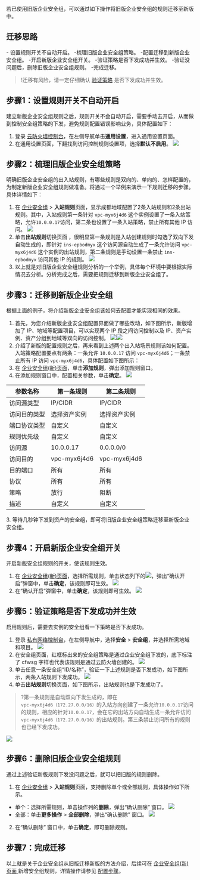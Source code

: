 
若已使用旧版企业安全组，可以通过如下操作将旧版企业安全组的规则迁移至新版中。

## 迁移思路
<dx-steps>
- 设置规则开关不自动开启。
-梳理旧版企业安全组策略。
-配置迁移到新版企业安全组。
-开启新版企业安全组开关。
-验证策略是否下发成功并生效。
-验证没问题后，删除旧版企业安全组规则。
-完成迁移。
</dx-steps>


>!迁移有风险，请一定仔细确认 [验证策略](#step5) 是否下发成功并生效。
>
## 步骤1：设置规则开关不自动开启
建立新版企业安全组规则之后，规则开关不会自动开启，需要手动去开启，从而做到控制安全组策略的下发，避免规则配置错误影响业务，具体配置如下：
1. 登录 [云防火墙控制台](https://console.cloud.tencent.com/cfw/ac/secgroupnew)，在左侧导航单击**通用设置**，进入通用设置页面。
2. 在通用设置页面，下翻找到访问控制规则设置项，选择**默认不启用**。
![](https://qcloudimg.tencent-cloud.cn/raw/3322412af3dec56181a64e926c8a49e9.png)

## 步骤2：梳理旧版企业安全组策略
明确旧版企业安全组的出入站规则，有哪些规则是双向的、单向的、怎样配置的，为制定新版企业安全组规则做准备。将通过一个举例来演示一下规则迁移的步骤。具体详情如下：
1. 在 [企业安全组](https://console.cloud.tencent.com/cfw/ac/secgroup) > **入站规则**页面，显示成都地域配置了2条入站规则和2条出站规则。其中，入站规则第一条针对 `vpc-myx6j4d6` 这个实例设置了一条入站策略，允许`10.0.0.17`访问，第二条也设置了一条入站策略，禁止所有其他 IP 访问。
![](https://qcloudimg.tencent-cloud.cn/raw/07446dc53cc6c91561a750b29a2efdb5.png)
2. 单击**出站规则**切换页面 ，很明显第一条规则是入站创建规则时勾选了双向下发自动生成的，即针对 `ins-epbodmyx` 这个访问源自动生成了一条允许访问 `vpc-myx6j4d6` 这个实例的出站规则，第二条规则是手动设置一条禁止 `ins-epbodmyx` 访问其他 IP 的规则。
![](https://qcloudimg.tencent-cloud.cn/raw/18e10847a0f9e136ed7b64ddef7add1d.png)
3. 以上就是对旧版企业安全组规则分析的一个举例，具体每个环境中要根据实际情况去分析。分析完成之后，需要把规则迁移到新版企业安全组了。

## 步骤3：迁移到新版企业安全组
根据上面的例子，将介绍新版企业安全组该如何去配置才能实现相同的效果。

1. 首先，为您介绍新版企业安全组配置界面做了哪些改动，如下图所示，新版增加了 IP、地域等配置项目，可以实现两个 IP 段之间访问控制以及 IP、资产实例、资产分组到地域等双向的访问控制。
![](https://qcloudimg.tencent-cloud.cn/raw/04f1c15990efd7934c8d791493c62f2e.png)![](https://qcloudimg.tencent-cloud.cn/raw/ce8600122bc9e88acfc6f9b242a0ee7b.png)
2. 介绍了新版的配置规则之后，再来看到上述两个出入站场景规则该如何配置。入站策略配置要点有两条：一条允许 `10.0.0.17` 访问 `vpc-myx6j4d6`；一条禁止所有 IP 访问 `vpc-myx6j4d6`，具体配置如下图所示：
 1. 在 [企业安全组(新)页面](https://console.cloud.tencent.com/cfw/ac/secgroupnew)，单击**添加规则**，弹出添加规则窗口。
  2. 在添加规则窗口中，配置相关参数，单击**确定**。
![](https://qcloudimg.tencent-cloud.cn/raw/554d087fcfa2d31c47f0b7c90db56f95.png)
<table>
<thead>
<tr>
<th>参数名称</th>
<th>第一条规则</th>
<th>第二条规则</th>
</tr>
</thead>
<tbody><tr>
<td>访问源类型</td>
<td>IP/CIDR</td>
<td>IP/CIDR</td>
</tr>
<tr>
<td>访问目的类型</td>
<td>选择资产实例</td>
<td>选择资产实例</td>
</tr>
<tr>
<td>端口协议类型</td>
<td>自定义</td>
<td>自定义</td>
</tr>
<tr>
<td>规则优先级</td>
<td>自定义</td>
<td>自定义</td>
</tr>
<tr>
<td>访问源</td>
<td>10.0.0.17</td>
<td>0.0.0.0/0</td>
</tr>
<tr>
<td>访问目的</td>
<td>vpc-myx6j4d6</td>
<td>vpc-myx6j4d6</td>
</tr>
<tr>
<td>目的端口</td>
<td>所有</td>
<td>所有</td>
</tr>
<tr>
<td>协议</td>
<td>所有</td>
<td>所有</td>
</tr>
<tr>
<td>策略</td>
<td>放行</td>
<td>阻断</td>
</tr>
<tr>
<td>描述</td>
<td>自定义</td>
<td>自定义</td>
</tr>
</tbody></table>
3. 等待几秒钟下发到资产的安全组，即可将旧版企业安全组策略迁移至新版企业安全组。

## 步骤4：开启新版企业安全组开关
开启新版安全组规则的开关，使该规则生效。
1. 在 [企业安全组(新)页面](https://console.cloud.tencent.com/cfw/ac/secgroupnew)，选择所需规则，单击状态列下的![](https://qcloudimg.tencent-cloud.cn/raw/6c7076082618112fff0f06ac2d724cb0.png)，弹出“确认开启”弹窗中，单击**确定**，该规则即可生效。
![](https://qcloudimg.tencent-cloud.cn/raw/cc6760e0bca18ab56e5480f5584b21db.png)
2. 在“确认开启”弹窗中，单击**确定**，该规则即可生效。
![](https://qcloudimg.tencent-cloud.cn/raw/d3b9d1e3c514a7bbf844456c6d3f6c7c.png)

## 步骤5：验证策略是否下发成功并生效[](id:step5)
启用规则后，需要去实例的安全组看一下策略是否下发成功。
1. 登录 [私有网络控制台](https://console.cloud.tencent.com/vpc/securitygroup)，在左侧导航中，选择**安全** > **安全组**，并选择所需地域和项目。
![](https://qcloudimg.tencent-cloud.cn/raw/fb2d2a92fc8cb6df5263b638784b161b.png)
2. 在安全组页面，红框标出来的安全组策略是通过企业安全组下发的，底下标注了 cfwsg 字样也代表该规则是通过云防火墙创建的。
![](https://qcloudimg.tencent-cloud.cn/raw/7d4bdca3b7acb7f9a86f8792d0f44230.png)
3. 单击任意一条安全组“ID/名称”，验证一下上述规则是否下发成功，如下图所示，两条入站规则下发成功。
![](https://qcloudimg.tencent-cloud.cn/raw/944f2c2b8c55c81d94bbeb4a84e46f38.png)
4. 单击**出站规则**切换页面，如下图所示，出站规则也是下发成功了。
>?第一条规则是自动双向下发生成的，即在 `vpc-myx6j4d6（172.27.0.0/16）`的入站方向创建了一条允许`10.0.0.17`访问的规则，相应的针对`10.0.0.17`，会在它的出站方向自动生成一条允许访问`vpc-myx6j4d6（172.27.0.0/16）`的出站规则。第三条禁止访问所有的规则也已经下发成功。
>
![](https://qcloudimg.tencent-cloud.cn/raw/57cbb0dd9a0fac01aabeed1667abcc4d.png)

## 步骤6：删除旧版企业安全组规则
通过上述验证新版规则下发没问题之后，就可以把旧版的规则删除。
1. 在 [企业安全组](https://console.cloud.tencent.com/cfw/ac/secgroup) > **入站规则**页面，支持删除单个或全部规则，具体操作如下所示。
 - 单个：选择所需规则，单击操作列的**删除**，弹出“确认删除” 窗口。
![](https://qcloudimg.tencent-cloud.cn/raw/a702a823bb810bc62efc972850f09a3a.png)
 - 全部：单击**更多操作** > **全部删除**，弹出“确认删除” 窗口。
 ![](https://qcloudimg.tencent-cloud.cn/raw/65817ca47f4843d2a1eb2b2c2897a83d.png)
2. 在“确认删除” 窗口中，单击**确定**，即可删除规则。

## 步骤7：完成迁移
以上就是关于企业安全组从旧版迁移新版的方法介绍，后续可在 [企业安全组(新)页面 ](https://console.cloud.tencent.com/cfw/ac/secgroupnew)新增安全组规则，详情操作请参见 [配置步骤](https://cloud.tencent.com/document/product/1132/65778)。

